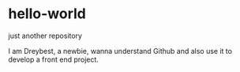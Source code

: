 # hello-world
just another repository

I am Dreybest, a newbie, wanna understand Github and also use it to develop a front end project.

